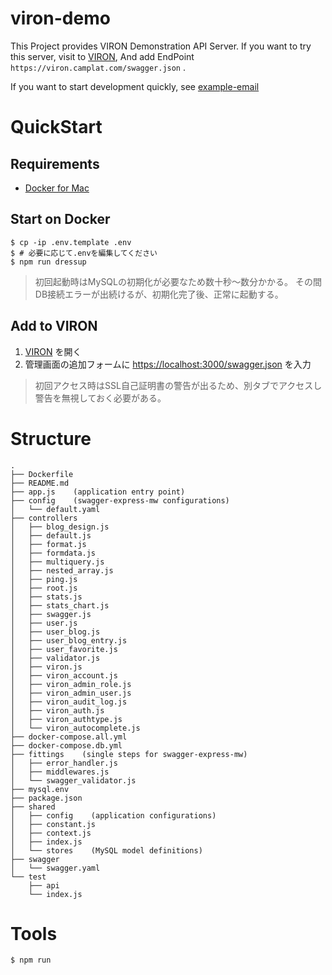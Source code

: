 # viron-demo

This Project provides VIRON Demonstration API Server.
If you want to try this server, visit to [VIRON](https://cam-inc.github.io/viron/latest),
And add EndPoint `https://viron.camplat.com/swagger.json` .

If you want to start development quickly, see [example-email](../example-email)

# QuickStart

## Requirements

- [Docker for Mac](https://docs.docker.com/docker-for-mac/)

## Start on Docker

```
$ cp -ip .env.template .env
$ # 必要に応じて.envを編集してください
$ npm run dressup
```

> 初回起動時はMySQLの初期化が必要なため数十秒〜数分かかる。
> その間DB接続エラーが出続けるが、初期化完了後、正常に起動する。

## Add to VIRON

1. [VIRON](https://cam-inc.github.io/viron/latest) を開く
1. 管理画面の追加フォームに [https://localhost:3000/swagger.json](https://localhost:3000/swagger.json) を入力

> 初回アクセス時はSSL自己証明書の警告が出るため、別タブでアクセスし警告を無視しておく必要がある。

# Structure

```
.
├── Dockerfile
├── README.md
├── app.js    (application entry point)
├── config    (swagger-express-mw configurations)
│   └── default.yaml
├── controllers
│   ├── blog_design.js
│   ├── default.js
│   ├── format.js
│   ├── formdata.js
│   ├── multiquery.js
│   ├── nested_array.js
│   ├── ping.js
│   ├── root.js
│   ├── stats.js
│   ├── stats_chart.js
│   ├── swagger.js
│   ├── user.js
│   ├── user_blog.js
│   ├── user_blog_entry.js
│   ├── user_favorite.js
│   ├── validator.js
│   ├── viron.js
│   ├── viron_account.js
│   ├── viron_admin_role.js
│   ├── viron_admin_user.js
│   ├── viron_audit_log.js
│   ├── viron_auth.js
│   ├── viron_authtype.js
│   └── viron_autocomplete.js
├── docker-compose.all.yml
├── docker-compose.db.yml
├── fittings    (single steps for swagger-express-mw)
│   ├── error_handler.js
│   ├── middlewares.js
│   └── swagger_validator.js
├── mysql.env
├── package.json
├── shared
│   ├── config    (application configurations)
│   ├── constant.js
│   ├── context.js
│   ├── index.js
│   └── stores    (MySQL model definitions)
├── swagger
│   └── swagger.yaml
└── test
    ├── api
    └── index.js
```

# Tools

```
$ npm run
```
